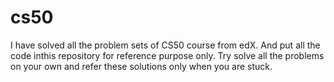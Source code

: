 # cs50
I have solved all the problem sets of CS50 course from edX. And put all the code inthis repository for reference purpose only. Try solve all the problems on your own and refer these solutions only when you are stuck.
